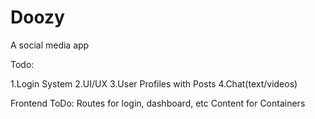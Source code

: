 # Doozy
 
 A social media app




 Todo:


 1.Login System
 2.UI/UX
 3.User Profiles with Posts
 4.Chat(text/videos)

Frontend ToDo:
Routes for login, dashboard, etc 
Content for Containers






